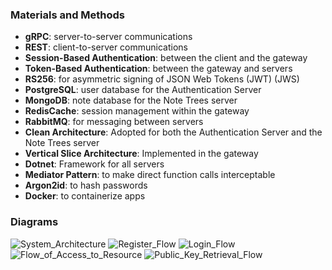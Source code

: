 ### Materials and Methods

- **gRPC**: server-to-server communications
- **REST**: client-to-server communications
- **Session-Based Authentication**: between the client and the gateway
- **Token-Based Authentication**: between the gateway and servers
- **RS256**: for asymmetric signing of JSON Web Tokens (JWT) (JWS)
- **PostgreSQL**: user database for the Authentication Server
- **MongoDB**: note database for the Note Trees server
- **RedisCache**: session management within the gateway
- **RabbitMQ**: for messaging between servers
- **Clean Architecture**: Adopted for both the Authentication Server and the Note Trees server
- **Vertical Slice Architecture**: Implemented in the gateway
- **Dotnet**: Framework for all servers
- **Mediator Pattern**: to make direct function calls interceptable
- **Argon2id**: to hash passwords
- **Docker**: to containerize apps

### Diagrams
![System_Architecture](https://github.com/FarukErat/NoteTree-Microservices/assets/92527106/1db61f52-ad5a-4028-87b3-a29cf71984d2)
![Register_Flow](https://github.com/user-attachments/assets/175a4002-1337-484e-b707-b53ed52052e9)
![Login_Flow](https://github.com/user-attachments/assets/143d41d2-be99-417f-9467-27f3332b7858)
![Flow_of_Access_to_Resource](https://github.com/user-attachments/assets/68a092a3-3e18-436d-8f41-6f40c998b5d5)
![Public_Key_Retrieval_Flow](https://github.com/FarukErat/NoteTree-Microservices/assets/92527106/17b95709-dfad-4df9-b461-4b0e6f6b9082)
